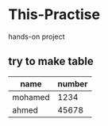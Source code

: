 # This-Practise
hands-on project
## try to make table 
|name | number |
------|--------
|mohamed| 1234|
|ahmed  | 45678|

